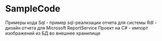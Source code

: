 # SampleCode
Примеры кода 
Sql - пример sql-реализации отчета для системы
Rdl - дизайн отчета для Microsoft ReportService
Проект на C# - импорт изображений из БД во внешнее хранилище
